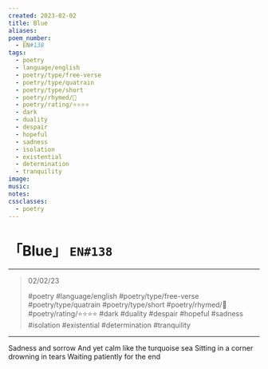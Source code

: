 ```yaml
---
created: 2023-02-02
title: Blue
aliases:
poem_number:
  - EN#138
tags:
  - poetry
  - language/english
  - poetry/type/free-verse
  - poetry/type/quatrain
  - poetry/type/short
  - poetry/rhymed/🔴
  - poetry/rating/⭐⭐⭐⭐
  - dark
  - duality
  - despair
  - hopeful
  - sadness
  - isolation
  - existential
  - determination
  - tranquility
image:
music:
notes:
cssclasses:
  - poetry
---
```

# 「Blue」 `EN#138`

---

> 02/02/23
> 
> #poetry 
> #language/english 
> #poetry/type/free-verse #poetry/type/quatrain #poetry/type/short 
> #poetry/rhymed/🔴 
> #poetry/rating/⭐⭐⭐⭐ 
> #dark #duality #despair #hopeful #sadness #isolation #existential #determination #tranquility

---

Sadness and sorrow
And yet calm like the turquoise sea
Sitting in a corner drowning in tears
Waiting patiently for the end